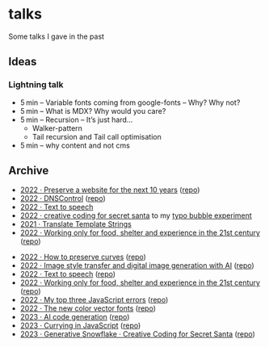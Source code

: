 # talks

Some talks I gave in the past

## Ideas

### Lightning talk

- 5 min – Variable fonts coming from google-fonts – Why? Why not?
- 5 min – What is MDX? Why would you care?
- 5 min – Recursion – It’s just hard...
  - Walker-pattern
  - Tail recursion and Tail call optimisation
- 5 min – why content and not cms

## Archive

- [2022 · Preserve a website for the next 10 years](https://hackmd.io/@signalwerk/ByyGHsFm5) ([repo](https://github.com/signalwerk/talk.caminantes-grafico.preserve/))
- [2022 · DNSControl](https://hackmd.io/@signalwerk/ByyGHsFm5) ([repo](https://github.com/signalwerk/talk.DNSControl))
- [2022 · Text to speech](https://hackmd.io/@signalwerk/HklS1CE-c)
- [2022 · creative coding for secret santa](https://hackmd.io/@signalwerk/B1k6fah2Y) to my [typo bubble experiment](https://signalwerk.github.io/visual.particle.typo/)
- [2021 · Translate Template Strings](https://hackmd.io/@signalwerk/BkWrH2ABt)
- [2022 · Working only for food, shelter and experience in the 21st century](https://hackmd.io/@signalwerk/ByyGHsFm5) ([repo](https://github.com/signalwerk/talk.caminantes-grafico.project))

<!-- with the new slides framework -->

- [2022 · How to preserve curves](https://signalwerk.github.io/talk.preserve.curves/) ([repo](https://github.com/signalwerk/talk.preserve.curves))
- [2022 · Image style transfer and digital image generation with AI](https://signalwerk.github.io/talk.ai-image-generation/) ([repo](https://github.com/signalwerk/talk.ai-image-generation))
- [2022 · Text to speech](https://signalwerk.github.io/talk.text-to-speech/) ([repo](https://github.com/signalwerk/talk.text-to-speech))
- [2022 · Working only for food, shelter and experience in the 21st century](https://signalwerk.github.io/talk.caminantes-grafico.project/) ([repo](https://github.com/signalwerk/talk.caminantes-grafico.project))
- [2022 · My top three JavaScript errors](https://signalwerk.github.io/talk.js-fails/) ([repo](https://github.com/signalwerk/talk.js-fails))
- [2022 · The new color vector fonts](https://signalwerk.github.io/talk.color-fonts/) ([repo](https://github.com/signalwerk/talk.color-fonts))
- [2023 · AI code generation](https://signalwerk.github.io/talk.ai-coding/) ([repo](https://github.com/signalwerk/talk.ai-coding))
- [2023 · Currying in JavaScript](https://signalwerk.github.io/talk.js.currying/) ([repo](https://github.com/signalwerk/talk.js.currying))
- [2023 · Generative Snowflake · Creative Coding for Secret Santa](https://signalwerk.github.io/talk.visual.snowflake/) ([repo](https://github.com/signalwerk/talk.visual.snowflake))
